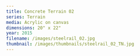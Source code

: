```yaml
---
title: Concrete Terrain 02
series: Terrain
media: Acrylic on canvas
dimensions: 20" x 22"
year: 2015
filename: /images/steelrail_02.jpg
thumbnail: /images/thumbnails/steelrail_02_TN.jpg
---
```

